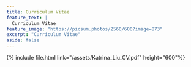 ```yaml
---
title: Curriculum Vitae
feature_text: |
  Curriculum Vitae
feature_image: "https://picsum.photos/2560/600?image=873"
excerpt: "Curriculum Vitae"
aside: false
---
```


{% include file.html link="/assets/Katrina_Liu_CV.pdf" height="600"%}

<div hidden>

#### Education
###### Harvard Medical School
Master of Biomedical Informatics, Aug. 2022-Now
###### Carnegie Mellon University
B.S. in Computer Science with Univerisity Honors, Aug. 2018-May. 2022\ 
<small>Minor in Mathematical Science, Computational Biology</small>\
<small>GPA: 3.86/4.0</small>

#### Honors
###### Dean's List with High Honors, Carnegie Mellon University
2018 Fall, 2019 Spring, 2020 Fall-2022 Spring
###### Dean's List, Carnegie Mellon University
2019 Fall

#### Research Experience
###### [Gehlenborg Lab](http://gehlenborglab.org/), Harvard Medical School
Graduate Research Assistant, Sep. 2022-Now\
<small>Supervisor: Dr. Nils Gehlenborg</small>
###### [Mohimani Lab](http://mohimanilab.cbd.cmu.edu/), Carnegie Mellon University
Undergraduate Research Assistant, Feb. 2021-Now\
<small>Supervisor: Dr. Hosein Mohimani</small>

###### Acuity Diagnostics
Machine Learning Research Assistant, Jun. 2022-Sep. 2022\
<small>Supervisor: Dr. Yongxin Zhao</small>
###### Summer Undergraduate Research Fellowship, Carnegie Mellon University
May. 2021-May.2022\
<small>Supervisor: Dr. Hosein Mohimani</small>
###### Summer Experience for Mathematical Science, Carnegie Mellon University
Jun. 2020-Aug. 2020\
<small>Supervisor: Dr. Kaave Hosseini</small>


#### Research-Based Project
###### Analysis of TCGA-MESO Samples Based on Mutation Variants and Gene Expression
Harvard Medical School
<small>Oct. 2022</small>

###### Predicting Biological Process Membership of Proteins from Protein-Protein Interaction Using Latent Mixed Membership Model
May 2022

###### Comparison of Active Learning and Traditional Supervised Classification Methods on High-Volume Cancer Gene Expression Data
May 2022

###### Comparison of TAD Callers for Structural Analysis of Cancer and Normal Cells
Dec. 2021

###### Correlation between SARS-CoV-2 Spike Protein Sequences and Structures
May 2021

#### Software-Based Project
###### Database Management System
Dec. 2021

###### Indeed for Labs
Dec. 2021

###### Consumer-to-Consumer eCommerce Platform
May 2021

###### Covid Analysis Framework
Apr. 2021
{% include video.html id="ek9Ppk304EY" title="Covid Analysis Framework" %}

###### Plant Pycoon
May 2019
{% include video.html id="Uxw2offyr1U" title="Plant Pycoon" %}
#### Work Experience
###### Teaching Assistant, Carnegie Mellon University
Aug. 2021-May 2022

###### Grader, Carnegie Mellon University
Aug. 2020-Dec. 2020

###### Peer Tutor, Carnegie Mellon University
May. 2020-. 2020

###### Teaching Assistant, Carnegie Mellon University
Aug. 2019-Dec.2019

###### Software Engineer Intern, Sina Corp
Jun. 2019-Aug. 2019

# Heading 1

## Heading 2

### Heading 3

#### Heading 4

##### Heading 5

###### Heading 6

<small>A small element</small>

[A link](https://david.darn.es "A link")

Lorem ipsum dolor sit amet, consectetur adip* isicing elit, sed do eiusmod *tempor incididunt ut labore et dolore magna aliqua.

Duis aute irure dolor in [A link](https://david.darn.es "A link") reprehenderit in voluptate velit esse cillum **bold text** dolore eu fugiat nulla pariatur. Excepteur span element sint occaecat cupidatat non proident, sunt _italicised text_ in culpa qui officia deserunt mollit anim id `some code` est laborum.

* An item
* An item
* An item
* An item
* An item

1. Item one
2. Item two
3. Item three
4. Item four
5. Item five

> A simple blockquote

Some HTML...

``` html
<blockquote cite="http://www.imdb.com/title/tt0284978/quotes/qt1375101">
  <p>You planning a vacation, Mr. Sullivan?</p>
  <footer>
    <a href="http://www.imdb.com/title/tt0284978/quotes/qt1375101">Sunways Security Guard</a>
  </footer>
</blockquote>
```

...CSS...

``` css
blockquote {
  text-align: center;
  font-weight: bold;
}
blockquote footer {
  font-size: .8rem;
}
```

...and JavaScript

``` js
const blockquote = document.querySelector("blockquote")
const bolden = (keyString, string) =>
  string.replace(new RegExp(keyString, 'g'), '<strong>'+keyString+'</strong>')

blockquote.innerHTML = bolden("Mr. Sullivan", blockquote.innerHTML)
```

`Single line of code`

## HTML Includes

### Contact form

{% include site-form.html %}

``` html
{% raw %}{% include site-form.html %}{% endraw %}
```

### Demo map embed

{% include map.html id="1UT-2Z-Vg_MG_TrS5X2p8SthsJhc" title="Coffee shop map" %}

``` html
{% raw %}{% include map.html id="XXXXXX" title="Coffee shop map" %}{% endraw %}
```

### Button include

{% include button.html text="A button" link="https://david.darn.es" %}

{% include button.html text="A button with icon" link="https://twitter.com/daviddarnes" icon="twitter" %}

``` html
{% raw %}{% include button.html text="A button" link="https://david.darn.es" %}
{% include button.html text="A button with icon" link="https://twitter.com/daviddarnes" icon="twitter" %}{% endraw %}
```

### Icon include

{% include icon.html id="twitter" title="twitter" %} [{% include icon.html id="linkedin" title="twitter" %}](https://www.linkedin.com/in/daviddarnes)

``` html
{% raw %}{% include icon.html id="twitter" title="twitter" %}
[{% include icon.html id="linkedin" title="twitter" %}](https://www.linkedin.com/in/daviddarnes){% endraw %}
```

### Video include

{% include video.html id="zrkcGL5H3MU" title="Siteleaf tutorial video" %}

``` html
{% raw %}{% include video.html id="zrkcGL5H3MU" title="Siteleaf tutorial video" %}{% endraw %}
```


### Image includes

{% include figure.html image="https://picsum.photos/600/800?image=894" caption="Image with caption" width="300" height="800" %}

{% include figure.html image="https://picsum.photos/600/800?image=894" caption="Right aligned image" position="right" width="300" height="800" %}

{% include figure.html image="https://picsum.photos/600/800?image=894" caption="Left aligned image" position="left" width="300" height="800" %}

{% include figure.html image="https://picsum.photos/1600/800?image=894" alt="Image with just alt text" %}

``` html
{% raw %}{% include figure.html image="https://picsum.photos/600/800?image=894" caption="Image with caption" width="300" height="800" %}

{% include figure.html image="https://picsum.photos/600/800?image=894" caption="Right aligned image" position="right" width="300" height="800" %}

{% include figure.html image="https://picsum.photos/600/800?image=894" caption="Left aligned image" position="left" width="300" height="800" %}

{% include figure.html image="https://picsum.photos/1600/800?image=894" alt="Image with just alt text" %}{% endraw %}
```
</div>
